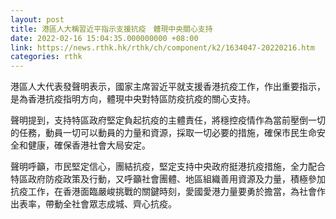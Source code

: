 ```yaml
---
layout: post
title: 港區人大稱習近平指示支援抗疫　體現中央關心支持
date: 2022-02-16 15:04:35.000000000 +08:00
link: https://news.rthk.hk/rthk/ch/component/k2/1634047-20220216.htm
categories: rthk
---
```


港區人大代表發聲明表示，國家主席習近平就支援香港抗疫工作，作出重要指示，是為香港抗疫指明方向，體現中央對特區防疫抗疫的關心支持。

聲明提到，支持特區政府堅定負起抗疫的主體責任，將穩控疫情作為當前壓倒一切的任務，動員一切可以動員的力量和資源，採取一切必要的措施，確保市民生命安全和健康，確保香港社會大局安定。

聲明呼籲，市民堅定信心，團結抗疫，堅定支持中央政府挺港抗疫措施，全力配合特區政府防疫政策及行動，又呼籲社會團體、地區組織善用資源及力量，積極參加抗疫工作，在香港面臨嚴峻挑戰的關鍵時刻，愛國愛港力量要勇於擔當，為社會作出表率，帶動全社會眾志成城、齊心抗疫。

